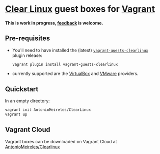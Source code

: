 # [Clear Linux](https://clearlinux.org) guest boxes for [Vagrant](http://www.vagrantup.com/)

#### This is work in progress, [feedback](https://github.com/AntonioMeireles/ClearLinux-packer/issues) is welcome.

## Pre-requisites

- You'll need to have installed the (latest) [`vagrant-guests-clearlinux`](https://github.com/AntonioMeireles/vagrant-guests-clearlinux) plugin release:

  ```bash
  vagrant plugin install vagrant-guests-clearlinux
  ```

- currently supported are the [VirtualBox](https://www.vagrantup.com/docs/virtualbox/) and [VMware](https://www.vagrantup.com/docs/vmware/) providers.

## Quickstart

In an empty directory:

```bash
vagrant init AntonioMeireles/ClearLinux
vagrant up
```

## Vagrant Cloud

Vagrant boxes can be downloaded on Vagrant Cloud at [AntonioMeireles/Clearlinux](https://app.vagrantup.com/AntonioMeireles/boxes/ClearLinux)
